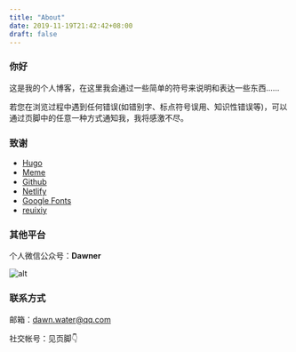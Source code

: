```yaml
---
title: "About"
date: 2019-11-19T21:42:42+08:00
draft: false
---
```


### 你好

这是我的个人博客，在这里我会通过一些简单的符号来说明和表达一些东西……

若您在浏览过程中遇到任何错误(如错别字、标点符号误用、知识性错误等)，可以通过页脚中的任意一种方式通知我，我将感激不尽。

### 致谢

- [Hugo](https://gohugo.io/)
- [Meme](https://themes.gohugo.io/hugo-theme-meme/)
- [Github](https://github.com/)
- [Netlify](https://app.netlify.com/)
- [Google Fonts](https://fonts.google.com/)
- [reuixiy](https://io-oi.me/)

### 其他平台

个人微信公众号：**Dawner**

![alt](https://dawnblog-1300625500.cos.ap-guangzhou.myqcloud.com/images/20200307163758.png "扫码即可关注")

### 联系方式

邮箱：dawn.water@qq.com

社交帐号：见页脚👇

